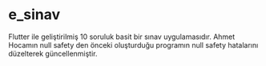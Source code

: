 # e_sinav
Flutter ile geliştirilmiş 10 soruluk basit bir sınav uygulamasıdır. 
Ahmet Hocamın null safety den önceki oluşturduğu programın null safety hatalarını düzelterek güncellenmiştir.
